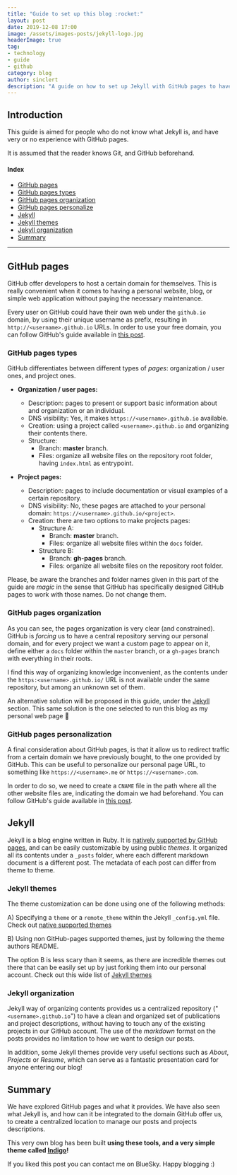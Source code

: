 ```yaml
---
title: "Guide to set up this blog :rocket:"
layout: post
date: 2019-12-08 17:00
image: /assets/images-posts/jekyll-logo.jpg
headerImage: true
tag:
- technology
- guide
- github
category: blog
author: sinclert
description: "A guide on how to set up Jekyll with GitHub pages to have a perfect blog"
---
```


## Introduction

This guide is aimed for people who do not know what Jekyll is, and have very or no experience with GitHub pages.

It is assumed that the reader knows Git, and GitHub beforehand.

#### Index
- [GitHub pages](#github-pages)
- [GitHub pages types](#github-pages-types)
- [GitHub pages organization](#github-pages-organization)
- [GitHub pages personalize](#github-pages-personalization)
- [Jekyll](#jekyll)
- [Jekyll themes](#jekyll-themes)
- [Jekyll organization](#jekyll-organization)
- [Summary](#summary)

---

## GitHub pages

GitHub offer developers to host a certain domain for themselves. This is really convenient when it comes to having
a personal website, blog, or simple web application without paying the necessary maintenance.

Every user on GitHub could have their own web under the `github.io` domain, by using their unique username as prefix,
resulting in `http://<username>.github.io` URLs. In order to use your free domain, you can follow GitHub's guide
available in [this post][github-pages].


### GitHub pages types

GitHub differentiates between different types of _pages_: organization / user ones, and project ones.

- **Organization / user pages:**
    - Description: pages to present or support basic information about and organization or an individual.
    - DNS visibility: Yes, it makes `https://<username>.github.io` available. 
    - Creation: using a project called `<username>.github.io` and organizing their contents there.
    - Structure:
        - Branch: **master** branch.
        - Files: organize all website files on the repository root folder, having `index.html` as entrypoint.
    
- **Project pages:**
    - Description: pages to include documentation or visual examples of a certain repository.
    - DNS visibility: No, these pages are attached to your personal domain: `https://<username>.github.io/<project>`. 
    - Creation: there are two options to make projects pages:
        - Structure A:
            - Branch: **master** branch.
            - Files: organize all website files within the `docs` folder.
        - Structure B:
            - Branch: **gh-pages** branch.
            - Files: organize all website files on the repository root folder.

Please, be aware the branches and folder names given in this part of the guide are _magic_ in the sense that
GitHub has specifically designed GitHub pages to work with those names. Do not change them.


### GitHub pages organization

As you can see, the pages organization is very clear (and constrained). GitHub is _forcing_ us to have a central repository
serving our personal domain, and for every project we want a custom page to appear on it, define either a `docs` folder
within the `master` branch, or a `gh-pages` branch with everything in their roots.

I find this way of organizing knowledge inconvenient, as the contents under the `https:<username>.github.io/` URL
is not available under the same repository, but among an unknown set of them.

An alternative solution will be proposed in this guide, under the [Jekyll](#jekyll) section. This same solution is
the one selected to run this blog as my personal web page :rocket:


### GitHub pages personalization

A final consideration about GitHub pages, is that it allow us to redirect traffic from a certain domain 
we have previously bought, to the one provided by GitHub. This can be useful to personalize our personal page URL, 
to something like `https://<username>.me` or `https://<username>.com`.

In order to do so, we need to create a `CNAME` file in the path where all the other website files are, indicating
the domain we had beforehand. You can follow GitHub's guide available in [this post][github-pages-custom-domain].


## Jekyll

Jekyll is a blog engine written in Ruby. It is [natively supported by GitHub pages][github-pages-with-jekyll], and can be
easily customizable by using public _themes_. It organized all its contents under a `_posts` folder, where each different
markdown document is a different post. The metadata of each post can differ from theme to theme.


### Jekyll themes

The theme customization can be done using one of the following methods:

A) Specifying a `theme` or a `remote_theme` within the Jekyll `_config.yml` file. Check out [native supported themes][jekyll-native-themes]

B) Using non GitHub-pages supported themes, just by following the theme authors README.

The option B is less scary than it seems, as there are incredible themes out there that can be easily set up by just forking
them into our personal account. Check out this wide list of [Jekyll themes][jekyll-all-themes]


### Jekyll organization

Jekyll way of organizing contents provides us a centralized repository ("`<username>.github.io`") to have a clean and organized
set of publications and project descriptions, without having to touch any of the existing projects in our GitHub account.
The use of the _markdown_ format on the posts provides no limitation to how we want to design our posts.

In addition, some Jekyll themes provide very useful sections such as _About_, _Projects_ or _Resume_, which can serve
as a fantastic presentation card for anyone entering our blog!


## Summary

We have explored GitHub pages and what it provides. We have also seen what Jekyll is, and how can it be integrated to the
domain GitHub offer us, to create a centralized location to manage our posts and projects descriptions.

This very own blog has been built **using these tools, and a very simple theme called [Indigo][jekyll-indigo-theme]!**

If you liked this post you can contact me on BlueSky.
Happy blogging :)


[github-pages]: https://pages.github.com
[github-pages-custom-domain]: https://help.github.com/en/github/working-with-github-pages/about-custom-domains-and-github-pages
[github-pages-with-jekyll]: https://help.github.com/en/github/working-with-github-pages/creating-a-github-pages-site-with-jekyll
[jekyll-native-themes]: https://pages.github.com/themes/
[jekyll-all-themes]: http://jekyllthemes.org
[jekyll-indigo-theme]: https://github.com/sergiokopplin/indigo
